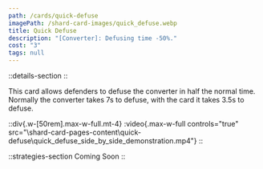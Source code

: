 ```yaml
---
path: /cards/quick-defuse
imagePath: /shard-card-images/quick_defuse.webp
title: Quick Defuse
description: "[Converter]: Defusing time -50%."
cost: "3"
tags: null
---
```


::details-section
::

This card allows defenders to defuse the converter in half the normal time. Normally the converter takes 7s to defuse, with the card it takes 3.5s to defuse.

::div{.w-[50rem].max-w-full.mt-4}
:video{.max-w-full controls="true" src="\shard-card-pages-content\quick-defuse\quick_defuse_side_by_side_demonstration.mp4"}
::

::strategies-section
Coming Soon
::
